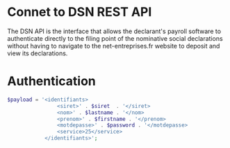 # Connet to DSN REST API

The DSN API is the interface that allows the declarant's payroll software to authenticate directly to the filing point of the nominative social declarations without having to navigate to the net-entreprises.fr website to deposit and view its declarations.

# Authentication

```php
$payload = '<identifiants>
                <siret>' . $siret  . '</siret>
                <nom>' . $lastname . '</nom>
                <prenom>' . $firstname . '</prenom>
                <motdepasse>' . $password . '</motdepasse>
                <service>25</service>
            </identifiants>';
```
